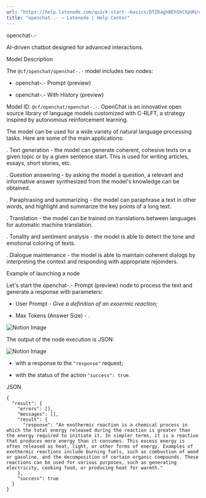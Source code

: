 ```yaml
---
url: "https://help.latenode.com/quick-start--basics/DTZDaghBEhShCXpUH/openchat--/kEYxeVUqLgkZEntcd"
title: "openchat-.- – Latenode | Help Center"
---
```


 openchat-.-

AI-driven chatbot designed for advanced interactions.


 Model Description

The `@cf/openchat/openchat-.-` model includes two nodes:

- openchat-.- Prompt (preview)

- openchat-.- With History (preview)



Model ID: `@cf/openchat/openchat-.-`. OpenChat is an innovative open source library of language models customized with C-RLFT, a strategy inspired by autonomous reinforcement learning.

  

The model can be used for a wide variety of natural language processing tasks. Here are some of the main applications:

\. Text generation - the model can generate coherent, cohesive texts on a given topic or by a given sentence start. This is used for writing articles, essays, short stories, etc.

\. Question answering - by asking the model a question, a relevant and informative answer synthesized from the model's knowledge can be obtained.

\. Paraphrasing and summarizing - the model can paraphrase a text in other words, and highlight and summarize the key points of a long text.

\. Translation - the model can be trained on translations between languages for automatic machine translation.

\. Tonality and sentiment analysis - the model is able to detect the tone and emotional coloring of texts.

\. Dialogue maintenance - the model is able to maintain coherent dialogs by interpreting the context and responding with appropriate rejoinders.

  

 Example of launching a node

Let's start the openchat-.- Prompt (preview) node to process the text and generate a response with parameters:

- User Prompt - _Give a definition of an exoermic reaction;_

- Max Tokens (Answer Size) \- .

![Notion Image](https://www.notion.so/image/https%A%F%Fprod-files-secure.s.us-west-.amazonaws.com%Ffbefde--fff--dca%Fcd-d--be-dfef%FUntitled.png?table=block&id=d-a--aecc-dca&cache=v)

The output of the node execution is JSON:

![Notion Image](https://www.notion.so/image/https%A%F%Fprod-files-secure.s.us-west-.amazonaws.com%Ffbefde--fff--dca%Fbaed-aa-ccd-bee-fc%FUntitled.png?table=block&id=d-a-a-bd-efd&cache=v)

- with a response to the `"response"` request;

- with the status of the action `"success": true`.

JSON

```
{
  "result": {
    "errors": [],
    "messages": [],
    "result": {
      "response": "An exothermic reaction is a chemical process in which the total energy released during the reaction is greater than the energy required to initiate it. In simpler terms, it is a reaction that produces more energy than it consumes. This excess energy is often released as heat, light, or other forms of energy. Examples of exothermic reactions include burning fuels, such as combustion of wood or gasoline, and the decomposition of certain organic compounds. These reactions can be used for various purposes, such as generating electricity, cooking food, or producing heat for warmth."
    },
    "success": true
  }
}
```